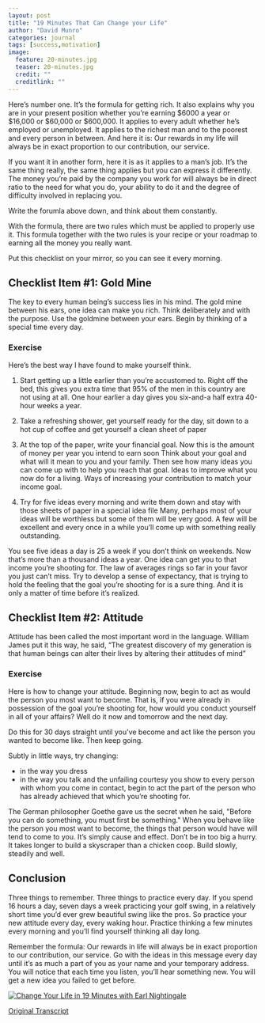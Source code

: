 ```yaml
---
layout: post
title: "19 Minutes That Can Change your Life"
author: "David Munro"
categories: journal
tags: [success,motivation]
image:
  feature: 20-minutes.jpg
  teaser: 20-minutes.jpg
  credit: ""
  creditlink: ""
---
```


Here’s number one. It’s the formula for getting rich. It also explains why you are in your present position whether you’re earning $6000 a year or $16,000 or $60,000 or $600,000. It applies to every adult whether he’s employed or unemployed. It applies to the richest man and to the poorest and every person in between. And here it is: Our rewards in my life will always be in exact proportion to our contribution, our service.


If you want it in another form, here it is as it applies to a man’s job. It’s the same thing really, the same thing applies but you can express it differently. The money you’re paid by the company you work for will always be in direct ratio to the need for what you do, your ability to do it and the degree of difficulty involved in replacing you.

Write the forumla above down, and think about them constantly.

With the formula, there are two rules which must be applied to properly use it. This formula together with the two rules is your recipe or your roadmap to earning all the money you really want.

Put this checklist on your mirror, so you can see it every morning.

## Checklist Item #1: Gold Mine
The key to every human being’s success lies in his mind. The gold mine between his ears, one idea can make you rich. Think deliberately and with the purpose. Use the goldmine between your ears. Begin by thinking of a special time every day.

### Exercise
Here’s the best way I have found to make yourself think. 

1. Start getting up a little earlier than you’re accustomed to. 
Right off the bed, this gives you extra time that 95% of the men in this country are not using at all. One hour earlier a day gives you six-and-a half extra 40-hour weeks a year.

2. Take a refreshing shower, get yourself ready for the day, sit down to a hot cup of coffee and get yourself a clean sheet of paper

3. At the top of the paper, write your financial goal. Now this is the amount of money per year you intend to earn soon
Think about your goal and what will it mean to you and your family. Then see how many ideas you can come up with to help you reach that goal. Ideas to improve what you now do for a living. Ways of increasing your contribution to match your income goal.

4. Try for five ideas every morning and write them down and stay with those sheets of paper in a special idea file
Many, perhaps most of your ideas will be worthless but some of them will be very good. A few will be excellent and every once in a while you’ll come up with something really outstanding.

You see five ideas a day is 25 a week if you don’t think on weekends. Now that’s more than a thousand ideas a year. One idea can get you to that income you’re shooting for. The law of averages rings so far in your favor you just can’t miss. Try to develop a sense of expectancy, that is trying to hold the feeling that the goal you’re shooting for is a sure thing. And it is only a matter of time before it’s realized.


## Checklist Item #2: Attitude
Attitude has been called the most important word in the language. William James put it this way, he said, “The greatest discovery of my generation is that human beings can alter their lives by altering their attitudes of mind”

### Exercise
Here is how to change your attitude. Beginning now, begin to act as would the person you most want to become. That is, if you were already in possession of the goal you’re shooting for, how would you conduct yourself in all of your affairs? Well do it now and tomorrow and the next day.

Do this for 30 days straight until you've become and act like the person you wanted to become like. Then keep going.

Subtly in little ways, try changing:
* in the way you dress
* in the way you talk and the unfailing courtesy you show to every person with whom you come in contact, begin to act the part of the person who has already achieved that which you’re shooting for.

The German philosopher Goethe gave us the secret when he said, "Before you can do something, you must first be something." When you behave like the person you most want to become, the things that person would have will tend to come to you. It’s simply cause and effect. Don’t be in too big a hurry. It takes longer to build a skyscraper than a chicken coop. Build slowly, steadily and well. 

## Conclusion

Three things to remember. Three things to practice every day. If you spend 16 hours a day, seven days a week practicing your golf swing, in a relatively short time you’d ever grew beautiful swing like the pros. So practice your new attitude every day, every waking hour. Practice thinking a few minutes every morning and you’ll find yourself thinking all day long.

Remember the formula: Our rewards in life will always be in exact proportion to our contribution, our service. Go with the ideas in this message every day until it’s as much a part of you as your name and your temporary address. You will notice that each time you listen, you’ll hear something new. You will get a new idea you failed to get before.

<!-- [![Change Your Life in 19 Minutes with Earl Nightingale](https://www.youtube.com/watch?v=6tbHYvH347A)] -->

[![Change Your Life in 19 Minutes with Earl Nightingale](https://i.ytimg.com/vi/-NzPojYOijQ/maxresdefault.jpg)](https://www.youtube.com/watch?v=6tbHYvH347A)

[Original Transcript](https://singjupost.com/19-minutes-that-can-change-your-life-by-earl-nightingale-full-transcript/2/)